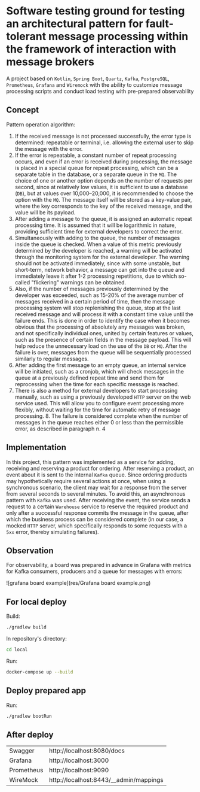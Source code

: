 # Software testing ground for testing an architectural pattern for fault-tolerant message processing within the framework of interaction with message brokers
A project based on `Kotlin`, `Spring Boot`, `Quartz`, `Kafka`, `PostgreSQL`, `Prometheus`, `Grafana` and `Wiremock` with the ability to
customize message processing scripts and conduct load testing with pre-prepared observability

## Concept

Pattern operation algorithm:
1. If the received message is not processed successfully, the error type is determined: repeatable or terminal, i.e. allowing the external user to skip the message with the error.
2. If the error is repeatable, a constant number of repeat processing occurs, and even if an error is received during processing, the message is placed in a special queue for repeat processing, which can be a separate table in the database, or a separate queue in the `MQ`. The choice of one or another option depends on the number of requests per second, since at relatively low values, it is sufficient to use a database (`DB`), but at values over 10,000–20,000, it is recommended to choose the option with the `MQ`. The message itself will be stored as a key-value pair, where the key corresponds to the key of the received message, and the value will be its payload.
3. After adding a message to the queue, it is assigned an automatic repeat processing time. It is assumed that it will be logarithmic in nature, providing sufficient time for external developers to correct the error.
4. Simultaneously with adding to the queue, the number of messages inside the queue is checked. When a value of this metric previously determined by the developer is reached, a warning will be activated through the monitoring system for the external developer.
   The warning should not be activated immediately, since with some unstable, but short-term, network behavior, a message can get into the queue and immediately leave it after 1-2 processing repetitions, due to which so-called "flickering" warnings can be obtained.
5. Also, if the number of messages previously determined by the developer was exceeded, such as 15-20% of the average number of messages received in a certain period of time, then the message processing system will stop replenishing the queue, stop at the last received message and will process it with a constant time value until the failure ends. This is done in order to identify the case when it becomes obvious that the processing of absolutely any messages was broken, and not specifically individual ones, united by certain
   features or values, such as the presence of certain fields in the message payload. This will help reduce the unnecessary load on the use of the `DB` or `MQ`. After the failure is over, messages from the queue will be sequentially processed similarly to regular messages.
6. After adding the first message to an empty queue, an internal service will be initiated, such as a cronjob, which will check messages in the queue at a previously defined repeat time and send them for reprocessing when the time for each
   specific message is reached.
7. There is also a method for external developers to start processing manually, such as using a previously developed `HTTP` server on the web service used. This will allow you to configure event processing more flexibly, without waiting for the time for automatic retry of message processing. 8. The failure is considered complete when the number of messages in the queue reaches either 0 or less than the permissible error, as described in paragraph n. 4

## Implementation

In this project, this pattern was implemented as a service for adding, receiving and reserving a product for ordering. After reserving a product, an event about it is sent to the internal `Kafka` queue. 
Since ordering products may hypothetically require several actions at once, when using a synchronous scenario, the client may wait for a response from the server from several seconds to several minutes. 
To avoid this, an asynchronous pattern with `Kafka` was used. 
After receiving the event, the service sends a request to a certain `Warehouse` service to reserve the required product and only after a successful response commits the message in the queue, after which the business process can be considered complete (in our case, a mocked `HTTP` server, which specifically responds to some requests with a `5xx` error, thereby simulating failures).

## Observation

For observability, a board was prepared in advance in Grafana with metrics for Kafka consumers, producers and a queue for messages with errors:

![grafana board example](res/Grafana board example.png)

## For local deploy

Build:

```bash
./gradlew build
```

In repository's directory:

```bash
cd local
```

Run:

```bash
docker-compose up --build
```

## Deploy prepared app

Run:

```bash
./gradlew bootRun
```

## After deploy

|            |                                        |
|------------|----------------------------------------|
| Swagger    | http://localhost:8080/docs             |
| Grafana    | http://localhost:3000                  |
| Prometheus | http://localhost:9090                  |
| WireMock   | http://localhost:8443/__admin/mappings |

